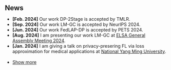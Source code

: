 <h2 style="margin: 60px 0px 10px;">News</h2>

<ul>
<li><strong>[Feb. 2024]</strong> Our work DP-2Stage is accepted by TMLR.</li>
<li><strong>[Sep. 2024]</strong> Our work LM-GC is accepted by NeurIPS 2024.</li>
<li><strong>[Jun. 2024]</strong> Our work FedLAP-DP is accepted by PETS 2024.</li>
<li><strong>[Aug. 2024]</strong> I am presenting our work LM-GC at <a target="_blank" href="https://elsa-ai.eu/">ELSA General Assembly Meeting 2024</a>.</li>
<li><strong>[Jan. 2024]</strong> I am giving a talk on privacy-presering FL via loss approximation for medical applications at <a href="https://www.nycu.edu.tw/nycu/en/index" target="_blank">National Yang Ming University</a>.</li>
<br/>
<li> <a href="javascript:toggle_vis('newsmore')">Show more</a> </li>
<div id="newsmore" style="display:none"> 
  <li><strong>[Jan. 2024]</strong> I am giving a talk on privacy-presering ML for medical applications at <a href="https://www.vghtpe.gov.tw/Index.action?mlangloc=en_US" target="_blank">Taipei Veterans General Hospital</a>.</li>
  <li><strong>[Jan. 2023]</strong> I am giving a talk on efficient federated learning at <a href="https://www.nycu.edu.tw/nycu/en/index" target="_blank">National Yang Ming University</a>.</li>
  <li><strong>[Oct. 2022]</strong> Our work ProgFed is accepted by ICML 2022.</li>
  <li><strong>[Dec. 2021]</strong> Our work CosSGD is accepted by NeurIPS Workshop on New Frontiers in Federated Learning, 2022</li>
  <li><strong>[Jun. 2021]</strong> Invited to give a talk on HijackGAN at Responsible Computer Vision, CVPRw 2021.</li>
  <li><strong>[Mar. 2021]</strong> Our work HijackGAN is accepted by CVPR 2021.</li>
  <li><strong>[Mar. 2021]</strong> Our work MIMO-VRN is accepted by CVPR 2021.</li>
  <li><strong>[Mar. 2021]</strong> Our work InfoScrub is accepted by FA.DE.TR.CV, CVPRw 2021.</li>
</div>

</ul>
